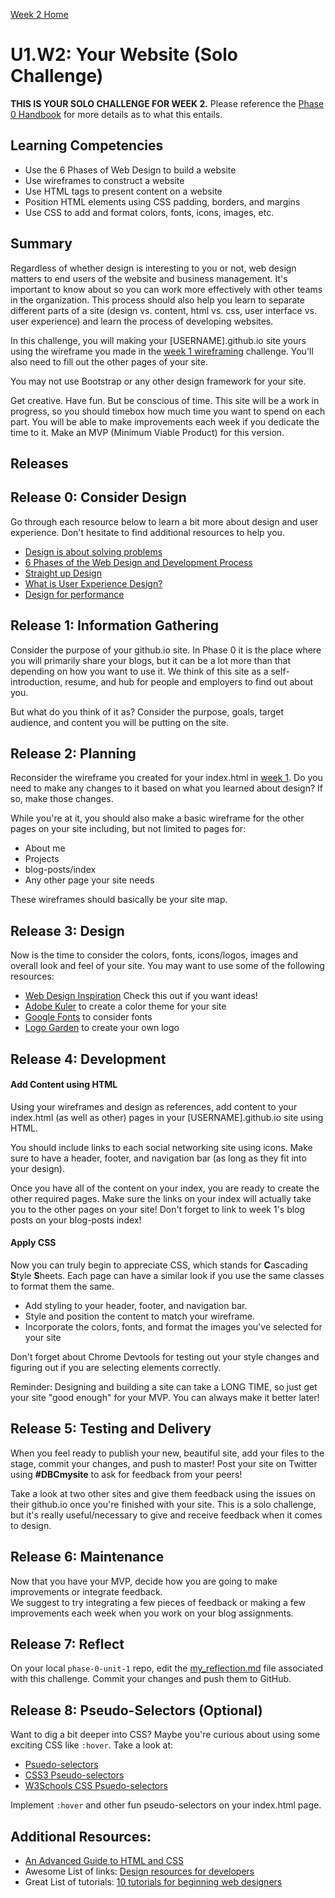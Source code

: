 [Week 2 Home](../)

# U1.W2: Your Website (Solo Challenge)

**THIS IS YOUR SOLO CHALLENGE FOR WEEK 2.** Please reference the [Phase 0 Handbook](https://github.com/Devbootcamp/phase-0-handbook/) for more details as to what this entails.

## Learning Competencies
- Use the 6 Phases of Web Design to build a website
- Use wireframes to construct a website
- Use HTML tags to present content on a website
- Position HTML elements using CSS padding, borders, and margins
- Use CSS to add and format colors, fonts, icons, images, etc. 

## Summary

Regardless of whether design is interesting to you or not, web design matters to end users of the website and business management.  It's important to know about so you can work more effectively with other teams in the organization. This process should also help you learn to separate different parts of a site (design vs. content, html vs. css, user interface vs. user experience) and learn the process of developing websites.

In this challenge, you will making your [USERNAME].github.io site yours using the wireframe you made in the [week 1 wireframing](../../week-1/8-wireframing) challenge. You'll also need to fill out the other pages of your site. 

You may not use Bootstrap or any other design framework for your site. 

Get creative. Have fun. But be conscious of time. This site will be a work in progress, so you should timebox how much time you want to spend on each part. You will be able to make improvements each week if you dedicate the time to it. Make an MVP (Minimum Viable Product) for this version. 

## Releases

## Release 0: Consider Design
Go through each resource below to learn a bit more about design and user experience. Don't hesitate to find additional resources to help you.

- [Design is about solving problems](http://www.smashingmagazine.com/2011/08/24/design-solving-problems/)
- [6 Phases of the Web Design and Development Process](http://www.idesignstudios.com/blog/web-design/phases-web-design-development-process/#.UxuuUuddUtU)
- [Straight up Design](https://speakerdeck.com/jenmyers/straight-up-design)
- [What is User Experience Design?](http://uxdesign.smashingmagazine.com/2010/10/05/what-is-user-experience-design-overview-tools-and-resources/)
- [Design for performance](https://speakerdeck.com/lara/design-for-performance)


## Release 1: Information Gathering
Consider the purpose of your github.io site. In Phase 0 it is the place where you will primarily share your blogs, but it can be a lot more than that depending on how you want to use it. We think of this site as a self-introduction, resume, and hub for people and employers to find out about you. 

But what do you think of it as? Consider the purpose, goals, target audience, and content you will be putting on the site.

## Release 2: Planning

Reconsider the wireframe you created for your index.html in [week 1](../../week-1/8-wireframing). Do you need to make any changes to it based on what you learned about design? If so, make those changes. 

While you're at it, you should also make a basic wireframe for the other pages on your site including, but not limited to pages for:
 - About me
 - Projects
 - blog-posts/index
 - Any other page your site needs

These wireframes should basically be your site map. 

## Release 3: Design
Now is the time to consider the colors, fonts, icons/logos, images and overall look and feel of your site. You may want to use some of the following resources:

- [Web Design Inspiration](http://www.webdesign-inspiration.com/) Check this out if you want ideas!
- [Adobe Kuler](https://kuler.adobe.com/create/color-wheel/) to create a color theme for your site
- [Google Fonts](https://www.google.com/fonts) to consider fonts
- [Logo Garden](http://www.graphicsprings.com/) to create your own logo

## Release 4: Development

#### Add Content using HTML
Using your wireframes and design as references, add content to your index.html (as well as other) pages in your [USERNAME].github.io site using HTML. 

You should include links to each social networking site using icons. Make sure to have a header, footer, and navigation bar (as long as they fit into your design). 

Once you have all of the content on your index, you are ready to create the other required pages. Make sure the links on your index will actually take you to the other pages on your site! Don't forget to link to week 1's blog posts on your blog-posts index!


#### Apply CSS
Now you can truly begin to appreciate CSS, which stands for **C**ascading **S**tyle **S**heets. Each page can have a similar look if you use the same classes to format them the same. 

- Add styling to your header, footer, and navigation bar. 
- Style and position the content to match your wireframe.
- Incorporate the colors, fonts, and format the images you've selected for your site

Don't forget about Chrome Devtools for testing out your style changes and figuring out if you are selecting elements correctly.

Reminder: Designing and building a site can take a LONG TIME, so just get your site "good enough" for your MVP. You can always make it better later!

## Release 5: Testing and Delivery

When you feel ready to publish your new, beautiful site, add your files to the stage, commit your changes, and push to master! Post your site on Twitter using **#DBCmysite** to ask for feedback from your peers! 

Take a look at two other sites and give them feedback using the issues on their github.io once you're finished with your site. This is a solo challenge, but it's really useful/necessary to give and receive feedback when it comes to design.

## Release 6: Maintenance
Now that you have your MVP, decide how you are going to make improvements or integrate feedback.  
We suggest to try integrating a few pieces of feedback or making a few improvements each week when you work on your blog assignments. 

## Release 7: Reflect
On your local `phase-0-unit-1` repo, edit the [my_reflection.md](my_reflection.md) file associated with this challenge. Commit your changes and push them to GitHub.

## Release 8: Pseudo-Selectors (Optional)
Want to dig a bit deeper into CSS? Maybe you're curious about using some exciting CSS like `:hover`. Take a look at:

- [Psuedo-selectors](http://css-tricks.com/pseudo-class-selectors/)
- [CSS3 Pseudo-selectors](http://coding.smashingmagazine.com/2011/03/30/how-to-use-css3-pseudo-classes/)
- [W3Schools CSS Psuedo-selectors](http://www.w3schools.com/css/css_pseudo_classes.asp)

Implement `:hover` and other fun pseudo-selectors on your index.html page. 

## Additional Resources:
- [An Advanced Guide to HTML and CSS](http://learn.shayhowe.com/)
- Awesome List of links: [Design resources for developers](https://gist.github.com/jenmyers/7354863)
- Great List of tutorials: [10 tutorials for beginning web designers](http://code.tutsplus.com/articles/10-hand-picked-tutorials-for-beginning-web-designers--net-9341)

